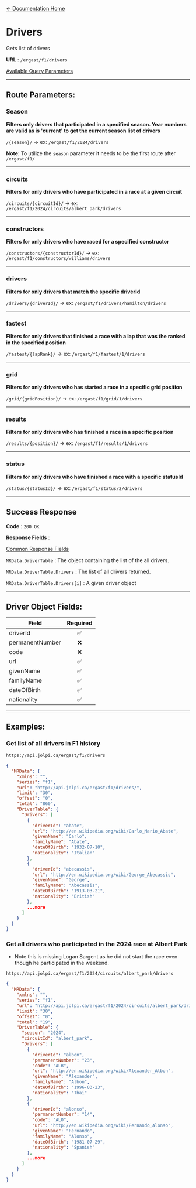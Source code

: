 [← Documentation Home](/docs/README.md)
# Drivers

Gets list of drivers 

**URL** : `/ergast/f1/drivers`

[Available Query Parameters](./README.md#query-parameters)

---

## Route Parameters:

### Season

**Filters only drivers that participated in a specified season. Year numbers are valid as is 'current' to get the current season list of drivers**

`/{season}/` -> ex: `/ergast/f1/2024/drivers`

**Note**: To utilize the `season` parameter it needs to be the first route after `/ergast/f1/`

---

### circuits

**Filters for only drivers who have participated in a race at a given circuit**

`/circuits/{circuitId}/` -> ex: `/ergast/f1/2024/circuits/albert_park/drivers`

---

### constructors

**Filters for only drivers who have raced for a specified constructor**

`/constructors/{constructorId}/` -> ex: `/ergast/f1/constructors/williams/drivers`

---

### drivers

**Filters for only drivers that match the specific driverId**

`/drivers/{driverId}/` -> ex: `/ergast/f1/drivers/hamilton/drivers`


---

### fastest

**Filters for only drivers that finished a race with a lap that was the ranked in the specified position**

`/fastest/{lapRank}/` -> ex: `/ergast/f1/fastest/1/drivers`


---

### grid

**Filters for only drivers who has started a race in a specific grid position**

`/grid/{gridPosition}/` -> ex: `/ergast/f1/grid/1/drivers`

---

### results

**Filters for only drivers who has finished a race in a specific position**

`/results/{position}/` -> ex: `/ergast/f1/results/1/drivers`

---

### status

**Filters for only drivers who have finished a race with a specific statusId**

`/status/{statusId}/` -> ex: `/ergast/f1/status/2/drivers`

---

## Success Response

**Code** : `200 OK`

**Response Fields** :

[Common Response Fields](./README.md#common-response-fields)

`MRData.DriverTable` : The object containing the list of the all drivers.

`MRData.DriverTable.Drivers` : The list of all drivers returned.

`MRData.DriverTable.Drivers[i]` : A given driver object

---

## Driver Object Fields:

|Field|Required|
|---|:---:|
|driverId| ✅ |
|permanentNumber|❌|
|code|❌|
|url|✅|
|givenName|✅|
|familyName|✅|
|dateOfBirth|✅|
|nationality|✅|

---

## Examples:

### Get list of all drivers in F1 history

`https://api.jolpi.ca/ergast/f1/drivers`

```json
{
  "MRData": {
    "xmlns": "",
    "series": "f1",
    "url": "http://api.jolpi.ca/ergast/f1/drivers/",
    "limit": "30",
    "offset": "0",
    "total": "860",
    "DriverTable": {
      "Drivers": [
        {
          "driverId": "abate",
          "url": "http://en.wikipedia.org/wiki/Carlo_Mario_Abate",
          "givenName": "Carlo",
          "familyName": "Abate",
          "dateOfBirth": "1932-07-10",
          "nationality": "Italian"
        },
        {
          "driverId": "abecassis",
          "url": "http://en.wikipedia.org/wiki/George_Abecassis",
          "givenName": "George",
          "familyName": "Abecassis",
          "dateOfBirth": "1913-03-21",
          "nationality": "British"
        },
        ...more
      ]
    }
  }
}
```

### Get all drivers who participated in the 2024 race at Albert Park

* Note this is missing Logan Sargent as he did not start the race even though he participated in the weekend.

`https://api.jolpi.ca/ergast/f1/2024/circuits/albert_park/drivers`

```json
{
  "MRData": {
    "xmlns": "",
    "series": "f1",
    "url": "http://api.jolpi.ca/ergast/f1/2024/circuits/albert_park/drivers/",
    "limit": "30",
    "offset": "0",
    "total": "19",
    "DriverTable": {
      "season": "2024",
      "circuitId": "albert_park",
      "Drivers": [
        {
          "driverId": "albon",
          "permanentNumber": "23",
          "code": "ALB",
          "url": "http://en.wikipedia.org/wiki/Alexander_Albon",
          "givenName": "Alexander",
          "familyName": "Albon",
          "dateOfBirth": "1996-03-23",
          "nationality": "Thai"
        },
        {
          "driverId": "alonso",
          "permanentNumber": "14",
          "code": "ALO",
          "url": "http://en.wikipedia.org/wiki/Fernando_Alonso",
          "givenName": "Fernando",
          "familyName": "Alonso",
          "dateOfBirth": "1981-07-29",
          "nationality": "Spanish"
        },
        ...more
      ]
    }
  }
}
```
